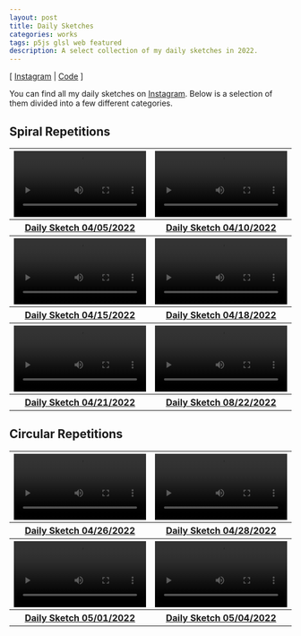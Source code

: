 ```yaml
---
layout: post
title: Daily Sketches
categories: works
tags: p5js glsl web featured
description: A select collection of my daily sketches in 2022.
---
```


[ [Instagram](http://instagram.com/jackbdu/) \| [Code](https://editor.p5js.org/jackbdu/sketches) ]

<!--more-->

You can find all my daily sketches on [Instagram](http://instagram.com/jackbdu/). Below is a selection of them divided into a few different categories.

## Spiral Repetitions

<table style="width: 100%;">
  <thead><tr>
    <th>
      <video loop autoplay width="100%" preload="auto">
        <source src="/media{{ page.url }}20220405-spiral-bright-circles-on-dark-background-loop.mp4" type='video/mp4'>
      </video>
    </th>
    <th>
      <video loop autoplay width="100%" preload="auto">
        <source src="/media{{ page.url }}20220410-blue-to-red-animated-spiral-hollow-squares-on-dark-background-loop.mp4" type='video/mp4'>
      </video>
    </th>
  </tr></thead>
  <tbody><tr style="text-align: center;">
    <th>
      <a href="https://www.instagram.com/p/Cb-sw3KLtdk/" target="_blank">Daily Sketch 04/05/2022</a>
    </th>
    <th>
      <a href="https://www.instagram.com/p/CcLxyWzrDvc/" target="_blank">Daily Sketch 04/10/2022</a>
    </th>
  </tr></tbody>
  <thead><tr>
    <th>
      <video loop autoplay width="100%" preload="auto">
        <source src="/media{{ page.url }}20220415-three-animated-green-to-blue-spiral-springs.mp4" type='video/mp4'>
      </video>
    </th>
    <th>
      <video loop autoplay width="100%" preload="auto">
        <source src="/media{{ page.url }}20220418-five-animated-white-shells.mp4" type='video/mp4'>
      </video>
    </th>
  </tr></thead>
  <tbody><tr style="text-align: center;">
    <th>
      <a href="https://www.instagram.com/p/CcYqJzGrRiV/" target="_blank">Daily Sketch 04/15/2022</a>
    </th>
    <th>
      <a href="https://www.instagram.com/p/CcgbIiTL70i/" target="_blank">Daily Sketch 04/18/2022</a>
    </th>
  </tr></tbody>
  <thead><tr>
    <th>
      <video loop autoplay width="100%" preload="auto">
        <source src="/media{{ page.url }}20220421-animated-red-to-blue-flower.mp4" type='video/mp4'>
      </video>
    </th>
    <th>
      <video loop autoplay width="100%" preload="auto">
        <source src="/media{{ page.url }}20220822-animated-light-blue-four-petal-flower.mp4" type='video/mp4'>
      </video>
    </th>
  </tr></thead>
  <tbody><tr style="text-align: center;">
    <th>
      <a href="https://www.instagram.com/p/CcoKDVvr9W1/" target="_blank">Daily Sketch 04/21/2022</a>
    </th>
    <th>
      <a href="https://www.instagram.com/p/Chjd4-nOZyS/" target="_blank">Daily Sketch 08/22/2022</a>
    </th>
  </tr></tbody>
</table>

## Circular Repetitions

<table style="width: 100%;">
  <thead><tr>
    <th>
      <video loop autoplay width="100%" preload="auto">
        <source src="/media{{ page.url }}20220426-negative-circle-from-springy-circles.mp4" type='video/mp4'>
      </video>
    </th>
    <th>
      <video loop autoplay width="100%" preload="auto">
        <source src="/media{{ page.url }}20220428-negative-blob-from-colorful-springy-circles.mp4" type='video/mp4'>
      </video>
    </th>
  </tr></thead>
  <tbody><tr style="text-align: center;">
    <th>
      <a href="https://www.instagram.com/p/Cc005U0MHcx/" target="_blank">Daily Sketch 04/26/2022</a>
    </th>
    <th>
      <a href="https://www.instagram.com/p/Cc6GhnhrkIQ/" target="_blank">Daily Sketch 04/28/2022</a>
    </th>
  </tr></tbody>
  <thead><tr>
    <th>
      <video loop autoplay width="100%" preload="auto">
        <source src="/media{{ page.url }}20220501-donut-blob-from-colorful-hollow-circles.mp4" type='video/mp4'>
      </video>
    </th>
    <th>
      <video loop autoplay width="100%" preload="auto">
        <source src="/media{{ page.url }}20220504-balloon-blob-from-color-changing-hollow-circles.mp4" type='video/mp4'>
      </video>
    </th>
  </tr></thead>
  <tbody><tr style="text-align: center;">
    <th>
      <a href="https://www.instagram.com/p/CdBVC0VsuZI/" target="_blank">Daily Sketch 05/01/2022</a>
    </th>
    <th>
      <a href="https://www.instagram.com/p/CdJmDnTLdqH/" target="_blank">Daily Sketch 05/04/2022</a>
    </th>
  </tr></tbody>
</table>
